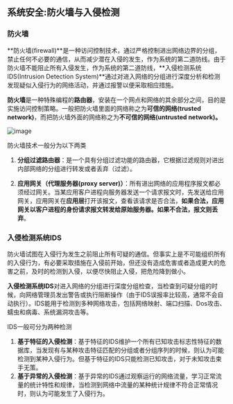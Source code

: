 ## 系统安全:防火墙与入侵检测

### 防火墙
**防火墙(firewall)**是一种访问控制技术，通过严格控制进出网络边界的分组，禁止任何不必要的通信，从而减少潜在入侵的发生，作为系统的第二道防线。由于防火墙不能阻止所有入侵发生，作为系统的第二道防线，**入侵检测系统IDS(Intrusion Detection System)**通过对进入网络的分组进行深度分析和检测发现疑似入侵行为的网络活动，并通过报警以便采取相应措施。

**防火墙**是一种特殊编程的**路由器**，安装在一个网点和网络的其余部分之间，目的是实施访问控制策略。一般把防火墙里面的网络称之为**可信的网络(trusted network)**，而把防火墙外面的网络称之为**不可信的网络(untrusted network)。**

![image](https://img2020.cnblogs.com/blog/2361214/202109/2361214-20210916115739502-1405623902.png)

防火墙技术一般分为以下两类
1. **分组过滤路由器**：是一个具有分组过滤功能的路由器，它根据过滤规则对进出内部网络的分组进行转发或者丢弃（过滤）。

2. **应用网关（代理服务器(proxy server)）**：所有进出网络的应用程序报文都必须经过网关。当某应用客户进程向服务器发送一个请求报文时，先发送给应用网关，应用网关在**应用层**打开该报文，查看该请求是否合法，**如果合法，应用网关以客户进程的身份请求报文转发给原始服务器。如果不合法，报文则丢弃**。

### 入侵检测系统IDS

防火墙试图在入侵行为发生之前阻止所有可疑的通信。但事实上是不可能组织所有的入侵行为，有必要采取措施在入侵前开始，但还没有造成危害或者造成更大的危害之前，及时的检测到入侵，以便尽快阻止入侵，把危险降到做小。

**入侵检测系统IDS**对进入网络的分组进行深度分组检查，当检查到可疑分组的时候，向网络管理员发出警告或执行阻断操作（由于IDS误报率比较高，通常不会自动执行）。IDS能用于检测到多种网络攻击，包括网络映射、端口扫描、Dos攻击、蠕虫和病毒、系统漏洞攻击等。

IDS一般可分为两种检测
1. **基于特征的入侵检测**：基于特征的IDS维护一个所有已知攻击标志性特征的数据库，当发现有与某种攻击特征匹配的分组或者分组序列的时候，则认为可能检测到某种入侵行为。但基于特征的IDS只能检测已知攻击，对于未知攻击束手无策。
2. **基于异常的入侵检测**：基于异常的IDS通过观察运行的网络流量，学习正常流量的统计特性和规律，当检测到网络中流量的某种统计规律不符合正常情况时，则认为可能发生了入侵行为。
